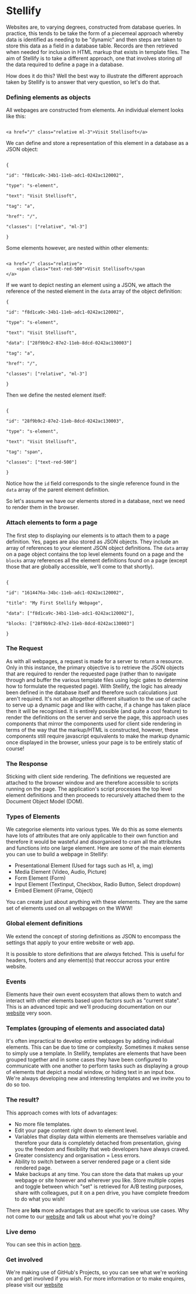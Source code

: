 # Stellify
 
Websites are, to varying degrees, constructed from database queries. In practice, this tends to be take the form of a piecemeal approach whereby data is identified as needing to be "dynamic" and then steps are taken to store this data as a field in a database table. Records are then retrieved when needed for inclusion in HTML markup that exists in template files. The aim of Stellify is to take a different approach, one that involves storing *all* the data required to define a page in a database. 

How does it do this? Well the best way to illustrate the different approach taken by Stellify is to answer that very question, so let's do that.


### Defining elements as objects


All webpages are constructed from elements. An individual element looks like this:

```

<a href="/" class="relative ml-3">Visit Stellisoft</a>

```

We can define and store a representation of this element in a database as a JSON object:

```

{

"id": "f8d1ca9c-34b1-11eb-adc1-0242ac120002",

"type": "s-element",

"text": "Visit Stellisoft",

"tag": "a",

"href": "/",

"classes": ["relative", "ml-3"]

}

```

Some elements however, are nested within other elements:

```

<a href="/" class="relative">
	<span class="text-red-500">Visit Stellisoft</span
</a>

```

If we want to depict nesting an element using a JSON, we attach the reference of the nested element in the `data` array of the object definition:

```
{

"id": "f8d1ca9c-34b1-11eb-adc1-0242ac120002",

"type": "s-element",

"text": "Visit Stellisoft",

"data": ["28f9b9c2-87e2-11eb-8dcd-0242ac130003"]

"tag": "a",

"href": "/",

"classes": ["relative", "ml-3"]

}

```

Then we define the nested element itself:

```

{

"id": "28f9b9c2-87e2-11eb-8dcd-0242ac130003",

"type": "s-element",

"text": "Visit Stellisoft",

"tag": "span",

"classes": ["text-red-500"]

}

```

Notice how the `id` field corresponds to the single reference found in the `data`  array of the parent element definition.

So let's assume we have our elements stored in a database, next we need to render them in the browser.



### Attach elements to form a page

  

The first step to displaying our elements is to attach them to a page definition. Yes, pages are also stored as JSON objects. They include an array of references to your element JSON object definitions. The `data` array on a page object contains the top level elements found on a page and the `blocks` array references all the element definitions found on a page (except those that are globally accessible, we'll come to that shortly).

```

{

"id": "1614476a-34bc-11eb-adc1-0242ac120002",

"title": "My First Stellify Webpage",

"data": ["f8d1ca9c-34b1-11eb-adc1-0242ac120002"],

"blocks: ["28f9b9c2-87e2-11eb-8dcd-0242ac130003"]

}

```

### The Request

As with all webpages, a request is made for a server to return a resource. Only in this instance, the primary objective is to retrieve the JSON objects that are required to render the requested page (rather than to navigate through and buffer the various template files using logic gates to determine how to formulate the requested page). With Stellify, the logic has already been defined in the database itself and therefore such calculations just aren't required. It's not an altogether different situation to the use of cache to serve up a dynamic page and like with cache, if a change has taken place then it will be recognised. It is entirely possible (and quite a cool feature) to render the definitions on the server and serve the page, this approach uses components that mirror the components used for client side rendering in terms of the way that the markup/HTML is constructed, however, these components still require javascript equivalents to make the markup dynamic once displayed in the browser, unless your page is to be entirely static of course!


### The Response

Sticking with client side rendering. The definitions we requested are attached to the browser window and are therefore accessible to scripts running on the page. The application's script processes the top level element definitions and then proceeds to recursively attached them to the Document Object Model (DOM).


### Types of Elements

We categorise elements into various types. We do this as some elements have lots of attributes that are only applicable to their own function and therefore it would be wasteful and disorganised to cram all the attributes and functions into one large element. Here are some of the main elements you can use to build a webpage in Stellify:

 - Presentational Element (Used for tags such as H1, a, img) 
 - Media Element (Video, Audio, Picture) 
 - Form Element (Form) 
 - Input Element  (Textinput, Checkbox, Radio Button, Select dropdown) 
 - Embed Element (iFrame, Object)

You can create just about anything with these elements. They are the same set of elements used on all webpages on the WWW!

### Global element definitions

We extend the concept of storing definitions as JSON to encompass the settings that apply to your entire website or web app. 

It is possible to store definitions that are *always* fetched. This is useful for headers, footers and any element(s) that reoccur across your entire website.


### Events

Elements have their own event ecosystem that allows them to watch and interact with other elements based upon factors such as "current state". This is an advanced topic and we'll producing documentation on our [website](https://stellisoft.com) very soon.


###  Templates (grouping of elements and associated data)

It's often impractical to develop entire webpages by adding individual elements. This can be due to time or complexity. Sometimes it makes sense to simply use a template. In Stellify, templates are elements that have been grouped together and in some cases they have been configured to communicate with one another to perform tasks such as displaying a group of elements that depict a modal window, or hiding text in an input box. We're always developing new and interesting templates and we invite you to do so too.

### The result?

This approach comes with lots of advantages:

 - No more file templates.
 - Edit your page content right down to element level.
 - Variables that display data within elements are themselves variable and therefore your data is completely detached from presentation, giving you the freedom and flexibility that web developers have always craved.
 - Greater consistency and organisation  = Less errors.
 - Ability to switch between a server rendered page or a client side rendered page.
 - Make backups at any time. You can store the data that makes up your webpage or site however and wherever you like. Store multiple copies and toggle between which "set" is retrieved for A/B testing purposes, share with colleagues, put it on a pen drive, you have complete freedom to do what you wish!

There are **lots** more advantages that are specific to various use cases. Why not come to our [website](https://stellisoft.com) and talk us about what you're doing?

### Live demo

You can see this in action [here](https://stellisoft.com?edit). 

  
### Get involved

We're making use of GitHub's Projects, so you can see what we're working on and get involved if you wish. For more information or to make enquires, please visit our [website](https://stellisoft.com)